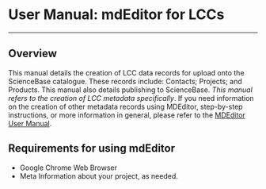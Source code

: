 # User Manual: mdEditor for LCCs

---

## **Overview**

This manual details the creation of LCC data records for upload onto the ScienceBase catalogue. These records include: Contacts; Projects; and Products. This manual also details publishing to ScienceBase. _This manual refers to the creation of LCC metadata specifically_. If you need information on the creation of other metadata records using MDEditor,  step-by-step instructions, or more information in general, please refer to the [MDEditor User Manual](https://adiwg.gitbooks.io/mdeditor/content/).

## Requirements for using mdEditor

* Google Chrome Web Browser
* Meta Information about your project, as needed.



